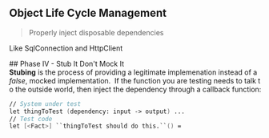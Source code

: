 


## Object Life Cycle Management

> Properly inject disposable dependencies



Like SqlConnection and HttpClient

## Phase IV - Stub It Don't Mock It
**Stubing** is the process of providing a legitimate implemenation instead of a *false*, mocked implementation.  If the function you are testing needs to talk to the outside world, then inject the dependency through a callback function:
```fsharp
// System under test
let thingToTest (dependency: input -> output) ... 
// Test code
let [<Fact>] ``thingToTest should do this.``() =
```

